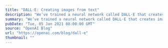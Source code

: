 ```yaml
---
title: "DALL·E: Creating images from text"
description: "We’ve trained a neural network called DALL·E that creates images from text captions for a wide range of concepts expressible in natural language."
summary: "We’ve trained a neural network called DALL·E that creates images from text captions for a wide range of concepts expressible in natural language."
pubDate: "Tue, 05 Jan 2021 08:00:00 GMT"
source: "OpenAI Blog"
url: "https://openai.com/blog/dall-e"
thumbnail: ""
---
```


